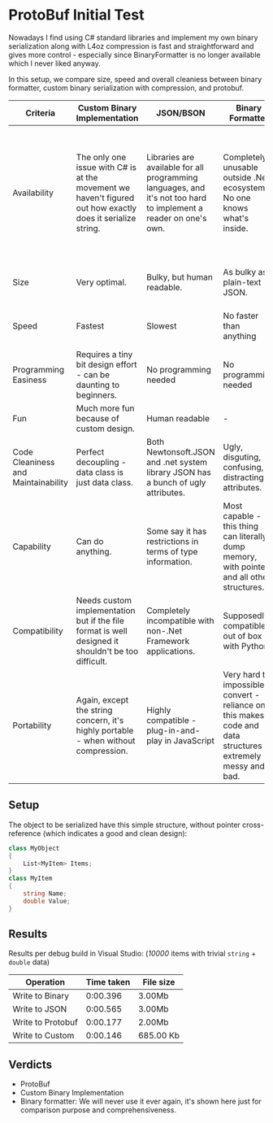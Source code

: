 # ProtoBuf Initial Test

Nowadays I find using C# standard libraries and implement my own binary serialization along with L4oz compression is fast and straightforward and gives more control - especially since BinaryFormatter is no longer available which I never liked anyway.

In this setup, we compare size, speed and overall cleaniess between binary formatter, custom binary serialization with compression, and protobuf.

|Criteria|Custom Binary Implementation|JSON/BSON|Binary Formatter|ProtoBuf|
|-|-|-|-|-|
|Availability|The only one issue with C# is at the movement we haven't figured out how exactly does it serialize string.|Libraries are available for all programming languages, and it's not too hard to implement a reader on one's own.|Completely unusable outside .Net ecosystem; No one knows what's inside.|Packages available for most programming languages; It's said that Protobuf can provide predictable file size and file structure description files?|
|Size|Very optimal.|Bulky, but human readable.|As bulky as plain-text JSON.|Decent - and it's said that the size for Protobuf is predictable?|
|Speed|Fastest|Slowest|No faster than anything|Fast, only second to custom implementation|
|Programming Easiness|Requires a tiny bit design effort - can be daunting to beginners.|No programming needed|No programming needed|No programming needed|
|Fun|Much more fun because of custom design.|Human readable|-|-|
|Code Cleaniness and Maintainability|Perfect decoupling - data class is just data class.|Both Newtonsoft.JSON and .net system library JSON has a bunch of ugly attributes.|Ugly, disguting, confusing, distracting attributes.|Very very ugly and intrusive attributes.|
|Capability|Can do anything.|Some say it has restrictions in terms of type information.|Most capable - this thing can literally dump memory, with pointers and all other structures.|***PENDING INVESTIGATION***|
|Compatibility|Needs custom implementation but if the file format is well designed it shouldn't be too difficult.|Completely incompatible with non-.Net Framework applications.|Supposedly compatible out of box with Python.|Might require some custom code but generally easily done; Directly usable in JavaScript.|
|Portability|Again, except the string concern, it's highly portable - when without compression.|Highly compatible - plug-in-and-play in JavaScript|Very hard to impossible to convert - reliance on this makes code and data structures extremely messy and bad.|Decently portable and cross-platform.|

## Setup

The object to be serialized have this simple structure, without pointer cross-reference (which indicates a good and clean design):

```C#
class MyObject
{
    List<MyItem> Items;
}
class MyItem
{
    string Name;
    double Value;
}
```

## Results

Results per debug build in Visual Studio: (*10000* items with trivial `string` + `double` data)

| Operation       | Time taken | File size  |
|-----------------|------------|------------|
| Write to Binary | 0:00.396   | 3.00Mb     |
| Write to JSON   | 0:00.565   | 3.00Mb     |
| Write to Protobuf| 0:00.177   | 2.00Mb     |
| Write to Custom | 0:00.146   | 685.00 Kb  |


## Verdicts

* ProtoBuf
* Custom Binary Implementation
* Binary formatter: We will never use it ever again, it's shown here just for comparison purpose and comprehensiveness.

